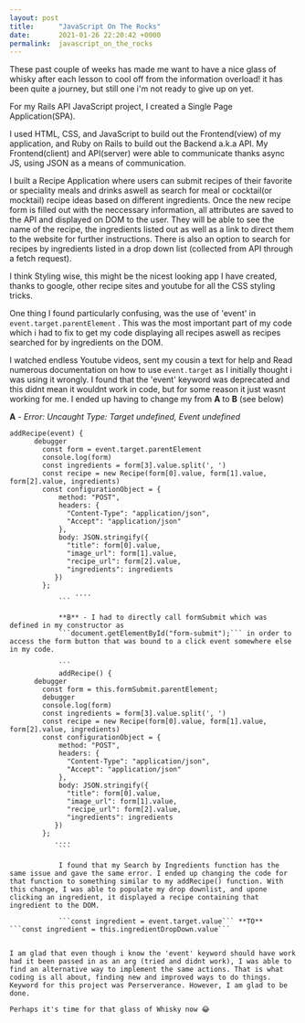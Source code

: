 ```yaml
---
layout: post
title:      "JavaScript On The Rocks"
date:       2021-01-26 22:20:42 +0000
permalink:  javascript_on_the_rocks
---
```



These past couple of weeks has made me want to have a nice glass of whisky after each lesson to cool off from the information overload! it has been quite a journey, but still one i'm not ready to give up on yet.

For my Rails API JavaScript project, I created a Single Page Application(SPA). 

I used HTML, CSS, and JavaScript to build out the Frontend(view) of my application, and Ruby on Rails to build out the Backend a.k.a API. My Frontend(client) and API(server) were able to communicate thanks async JS, using JSON as a means of communication.

I built a Recipe Application where users can submit recipes of their favorite or speciality meals and drinks aswell as search for meal or cocktail(or mocktail) recipe ideas based on different ingredients. Once the new recipe form is filled out with the neccessary information, all attributes are saved to the API and displayed on DOM to the user. They will be able to see the name of the recipe, the ingredients listed out as well as a link to direct them to the website for further instructions. There is also an option to search for recipes by ingredients listed in a drop down list (collected from API through a fetch request).

I think Styling wise, this might be the nicest looking app I have created, thanks to google, other recipe sites and youtube for all the CSS styling tricks. 

One thing I found particularly confusing, was the use of 'event' in ```event.target.parentElement``` . This was the most important part of my code which i had to fix to get my code displaying all recipes aswell as recipes searched for by ingredients on the DOM.

I watched endless Youtube videos, sent my cousin a text for help and Read numerous documentation on how to use ```event.target``` as I initially thought i was using it wrongly. I found that the 'event' keyword was deprecated and this didnt mean it wouldnt work in code, but for some reason it just wasnt working for me. I ended up having to change my from **A** to **B** (see below)

**A** - *Error: Uncaught Type: Target undefined, Event undefined*
```
addRecipe(event) {
      debugger
        const form = event.target.parentElement
        console.log(form)
        const ingredients = form[3].value.split(', ')
        const recipe = new Recipe(form[0].value, form[1].value, form[2].value, ingredients)
        const configurationObject = {
            method: "POST",
            headers: {
              "Content-Type": "application/json",
              "Accept": "application/json"
            },
            body: JSON.stringify({
              "title": form[0].value,
              "image_url": form[1].value,
              "recipe_url": form[2].value,
              "ingredients": ingredients
           })
        };
				....
			```
			
			**B** - I had to directly call formSubmit which was defined in my constructor as 
			```document.getElementById("form-submit");``` in order to access the form button that was bound to a click event somewhere else in my code.
			
			```
			addRecipe() {
      debugger
        const form = this.formSubmit.parentElement;
        debugger
        console.log(form)
        const ingredients = form[3].value.split(', ')
        const recipe = new Recipe(form[0].value, form[1].value, form[2].value, ingredients)
        const configurationObject = {
            method: "POST",
            headers: {
              "Content-Type": "application/json",
              "Accept": "application/json"
            },
            body: JSON.stringify({
              "title": form[0].value,
              "image_url": form[1].value,
              "recipe_url": form[2].value,
              "ingredients": ingredients
           })
        };
           ....
			```
			
			I found that my Search by Ingredients function has the same issue and gave the same error. I ended up changing the code for that function to something similar to my addRecipe() function. With this change, I was able to populate my drop downlist, and upone clicking an ingredient, it displayed a recipe containing that ingredient to the DOM.
			
			```const ingredient = event.target.value``` **TO** ```const ingredient = this.ingredientDropDown.value```


I am glad that even though i know the 'event' keyword should have work had it been passed in as an arg (tried and didnt work), I was able to find an alternative way to implement the same actions. That is what coding is all about, finding new and improved ways to do things. Keyword for this project was Perserverance. However, I am glad to be done.

Perhaps it's time for that glass of Whisky now 😂



